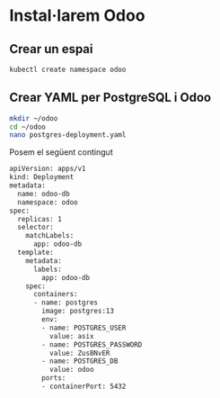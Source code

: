 # Instal·larem Odoo
## Crear un espai
```bash
kubectl create namespace odoo
```
## Crear YAML per PostgreSQL i Odoo

```bash
mkdir ~/odoo
cd ~/odoo
nano postgres-deployment.yaml
```
Posem el següent contingut
```bash
apiVersion: apps/v1
kind: Deployment
metadata:
  name: odoo-db
  namespace: odoo
spec:
  replicas: 1
  selector:
    matchLabels:
      app: odoo-db
  template:
    metadata:
      labels:
        app: odoo-db
    spec:
      containers:
      - name: postgres
        image: postgres:13
        env:
        - name: POSTGRES_USER
          value: asix
        - name: POSTGRES_PASSWORD
          value: ZusBNvER
        - name: POSTGRES_DB
          value: odoo
        ports:
        - containerPort: 5432
```
